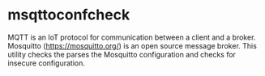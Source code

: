 # msqttoconfcheck

MQTT is an IoT protocol for communication between a client and a broker. Mosquitto (https://mosquitto.org/) is an open source message broker. This utility checks the parses the Mosquitto configuration and checks for insecure configuration. 
